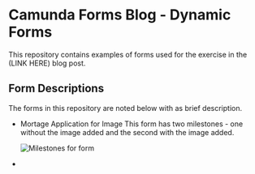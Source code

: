 # Camunda Forms Blog - Dynamic Forms
This repository contains examples of forms used for the exercise in the (LINK HERE) blog post.

## Form Descriptions
The forms in this repository are noted below with as brief description.

*    Mortage Application for Image
     This form has two milestones - one without the image added and the second with the image added.

     ![Milestones for form](https://github.com/jlwjohnson/camunda-forms/assets/138683801/f1e23e52-8d7e-413e-98e3-61abed77754f)

*    
